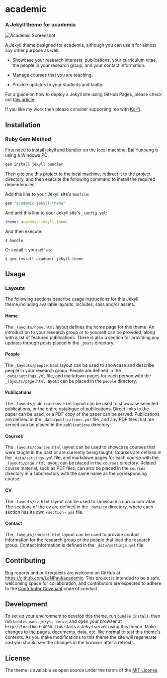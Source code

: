 # academic

### A Jekyll theme for academia

![Academic Screenshot](https://raw.githubusercontent.com/LeNPaul/academic/gh-pages/screenshot.png)

A Jekyll theme designed for academia, although you can use it for almost any other purpose as well:

* Showcase your research interests, publications, your curriculum vitae, the people in your research group, and your contact information.

* Manage courses that you are teaching.

* Provide updates to your students and faulty.

For a guide on how to deploy a Jekyll site using GitHub Pages, please check out [this article](https://paulle.ca/jekyll-tutorials/deploy-jekyll-site-github-pages).

If you like my work then please consider supporting me with [Ko-fi](https://ko-fi.com/paulle).

## Installation

### Ruby Gem Method

First need to install jekyll and bundler on the local machine. Bai Yunpeng is using a Windows PC.
```ruby
gem install jekyll bundler
```

Then gitclone this project to the local machine, redirect it to the project directory, and then execute the following 
command to install the required dependencies.

Add this line to your Jekyll site's `Gemfile`:

```ruby
gem "academic-jekyll-theme"
```

And add this line to your Jekyll site's `_config.yml`:

```yaml
theme: academic-jekyll-theme
```

And then execute:

    $ bundle

Or install it yourself as:

    $ gem install academic-jekyll-theme

## Usage

### Layouts

The following sections describe usage instructions for this Jekyll theme,including available layouts, includes, sass and/or assets.

#### Home

The `_layouts/home.html` layout defines the home page for this theme. An introduction to your research group or to yourself can be provided, along with a list of featured publications. There is also a section for providing any updates through posts placed in the `_posts` directory.

#### People

The `_layouts/people.html` layout can be used to showcase and describe people in your research group. People are defined in the `_data/settings.yml` file, and markdown pages for each person with the `_layouts/page.html` layout can be placed in the `people` directory.

#### Publications

The `_layouts/publications.html` layout can be used to showcase selected publications, or the entire catalogue of publications. Direct links to the paper can be used, or a PDF copy of the paper can be served. Publications are defined in the `_data/publications.yml` file, and any PDF files that are served can be placed in the `publications` directory.

#### Courses

The `_layouts/courses.html` layout can be used to showcase courses that were taught in the past or are currently being taught. Courses are defined in the `_data/settings.yml` file, and markdown pages for each course with the `_layouts/page.html` layout can be placed in the `courses` directory. Related course material, such as PDF files, can also be placed in the `courses` directory in a subdirectory with the same name as the corresponding course.

#### CV

The `_layouts/cv.html` layout can be used to showcase a curriculum vitae. The sections of the cv are defined in the `_data/cv` directory, where each section has its own `<section>.yml` file.

#### Contact

The `_layouts/contact.html` layout can be used to provide contact information for the research group or the people that lead the research group. Contact information is defined in the `_data/settings.yml` file.

## Contributing

Bug reports and pull requests are welcome on GitHub at https://github.com/LeNPaul/academic. This project is intended to be a safe, welcoming space for collaboration, and contributors are expected to adhere to the [Contributor Covenant](http://contributor-covenant.org) code of conduct.

## Development

To set up your environment to develop this theme, run `bundle install`, then run `bundle exec jekyll serve`, and open your browser at `http://localhost:4000`. This starts a Jekyll server using this theme. Make changes to the pages, documents, data, etc. like normal to test this theme's contents. As you make modifications to this theme the site will regenerate and you should see the changes in the browser after a refresh.

## License

The theme is available as open source under the terms of the [MIT License](https://opensource.org/licenses/MIT).
